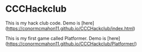 # CCCHackclub

This is my hack club code. Demo is [here] (https://conormcmahon11.github.io/CCCHackclub/index.html)

This is my first game called Platformer. Demo is [here] (https://conormcmahon11.github.io/CCCHackclub/Platformer/)

